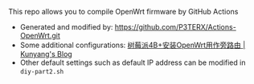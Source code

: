 This repo allows you to compile OpenWrt firmware by GitHub Actions

- Generated and modified by: https://github.com/P3TERX/Actions-OpenWrt.git
- Some additional configurations: [树莓派4B+安装OpenWrt用作旁路由 | Kunyang's Blog](https://kyxie.me/zh/blog/tech/router/raspberrypi-openwrt/#github-actions编译)
- Other default settings such as default IP address can be modified in `diy-part2.sh`
